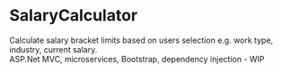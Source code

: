 # SalaryCalculator
Calculate salary bracket limits based on users selection e.g. work type, industry, current salary. <br>
ASP.Net MVC, microservices, Bootstrap, dependency injection - WIP
